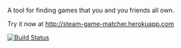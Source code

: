 A tool for finding games that you and you friends all own.

Try it now at http://steam-game-matcher.herokuapp.com

[![Build Status](https://travis-ci.org/aeirola/steam-game-matcher.png?branch=master)](https://travis-ci.org/aeirola/steam-game-matcher)
